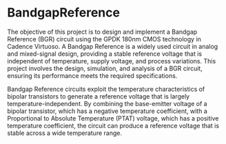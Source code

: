# BandgapReference
The objective of this project is to design and implement a Bandgap Reference (BGR) circuit using the GPDK 180nm CMOS technology in Cadence Virtuoso. A Bandgap Reference is a widely used circuit in analog and mixed-signal design, providing a stable reference voltage that is independent of temperature, supply voltage, and process variations. This project involves the design, simulation, and analysis of a BGR circuit, ensuring its performance meets the required specifications.

Bandgap Reference circuits exploit the temperature characteristics of bipolar transistors to generate a reference voltage that is largely temperature-independent. By combining the base-emitter voltage of a bipolar transistor, which has a negative temperature coefficient, with a Proportional to Absolute Temperature (PTAT) voltage, which has a positive temperature coefficient, the circuit can produce a reference voltage that is stable across a wide temperature range.
